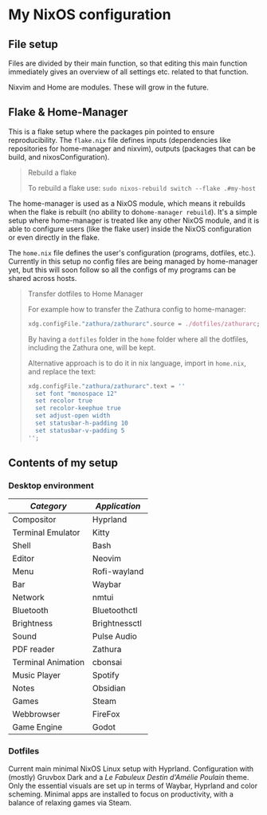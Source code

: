 # My NixOS configuration
## File setup
Files are divided by their main function, so that editing this main function immediately gives an overview of all settings etc. related to that function.

Nixvim and Home are modules. These will grow in the future.

## Flake & Home-Manager
This is a flake setup where the packages pin pointed to ensure reproducibility. The `flake.nix` file defines inputs (dependencies like repositories for home-manager and nixvim), outputs (packages that can be build, and nixosConfiguration).

> Rebuild a flake
>
> To rebuild a flake use: `sudo nixos-rebuild switch --flake .#my-host`

The home-manager is used as a NixOS module, which means it rebuilds when the flake is rebuilt (no ability to do`home-manager rebuild`). It's a simple setup where home-manager is treated like any other NixOS module, and it is able to configure users (like the flake user) inside the NixOS configuration or even directly in the flake.

The `home.nix` file defines the user's configuration (programs, dotfiles, etc.). Currently in this setup no config files are being managed by home-manager yet, but this will soon follow so all the configs of my programs can be shared across hosts.

> Transfer dotfiles to Home Manager
>
> For example how to transfer the Zathura config to home-manager:
> ```nix
> xdg.configFile."zathura/zathurarc".source = ./dotfiles/zathurarc;
> ```
> By having a `dotfiles` folder in the `home` folder where all the dotfiles, including the Zathura one, will be kept.
>
> Alternative approach is to do it in nix language, import in `home.nix`, and replace the text: 
> ```nix
> xdg.configFile."zathura/zathurarc".text = ''
>   set font "monospace 12"
>   set recolor true
>   set recolor-keephue true
>   set adjust-open width
>   set statusbar-h-padding 10
>   set statusbar-v-padding 5
> '';
> ```

## Contents of my setup
### Desktop environment
| *Category*         | *Application* |
| ------------------ | ------------- |
| Compositor         | Hyprland      |
| Terminal Emulator  | Kitty         |
| Shell              | Bash          |
| Editor             | Neovim        |
| Menu               | Rofi-wayland  |
| Bar                | Waybar        |
| Network            | nmtui         |
| Bluetooth          | Bluetoothctl  |
| Brightness         | Brightnessctl |
| Sound              | Pulse Audio   |
| PDF reader         | Zathura       |
| Terminal Animation | cbonsai       |
| Music Player       | Spotify       |
| Notes              | Obsidian      |
| Games              | Steam         |
| Webbrowser         | FireFox       |
| Game Engine        | Godot         |

### Dotfiles
Current main minimal NixOS Linux setup with Hyprland. Configuration with (mostly) Gruvbox Dark and a _Le Fabuleux Destin d'Amélie Poulain_ theme. Only the essential visuals are set up in terms of Waybar, Hyprland and color scheming. Minimal apps are installed to focus on productivity, with a balance of relaxing games via Steam.
